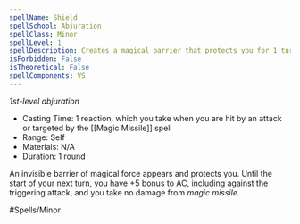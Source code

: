 ```yaml
---
spellName: Shield
spellSchool: Abjuration
spellClass: Minor
spellLevel: 1
spellDescription: Creates a magical barrier that protects you for 1 turn.
isForbidden: False
isTheoretical: False
spellComponents: VS
---
```


*1st-level abjuration*

- Casting Time: 1 reaction, which you take when you are hit by an attack or targeted by the [[Magic Missile]] spell
- Range: Self
- Materials: N/A
- Duration: 1 round

An invisible barrier of magical force appears and protects you. Until the start of your next turn, you have +5 bonus to AC, including against the triggering attack, and you take no damage from *magic missile*.

#Spells/Minor 